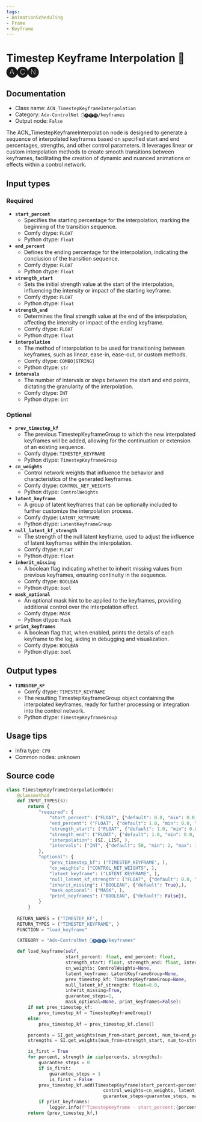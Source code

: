 ```yaml
---
tags:
- AnimationScheduling
- Frame
- Keyframe
---
```


# Timestep Keyframe Interpolation 🛂🅐🅒🅝
## Documentation
- Class name: `ACN_TimestepKeyframeInterpolation`
- Category: `Adv-ControlNet 🛂🅐🅒🅝/keyframes`
- Output node: `False`

The ACN_TimestepKeyframeInterpolation node is designed to generate a sequence of interpolated keyframes based on specified start and end percentages, strengths, and other control parameters. It leverages linear or custom interpolation methods to create smooth transitions between keyframes, facilitating the creation of dynamic and nuanced animations or effects within a control network.
## Input types
### Required
- **`start_percent`**
    - Specifies the starting percentage for the interpolation, marking the beginning of the transition sequence.
    - Comfy dtype: `FLOAT`
    - Python dtype: `float`
- **`end_percent`**
    - Defines the ending percentage for the interpolation, indicating the conclusion of the transition sequence.
    - Comfy dtype: `FLOAT`
    - Python dtype: `float`
- **`strength_start`**
    - Sets the initial strength value at the start of the interpolation, influencing the intensity or impact of the starting keyframe.
    - Comfy dtype: `FLOAT`
    - Python dtype: `float`
- **`strength_end`**
    - Determines the final strength value at the end of the interpolation, affecting the intensity or impact of the ending keyframe.
    - Comfy dtype: `FLOAT`
    - Python dtype: `float`
- **`interpolation`**
    - The method of interpolation to be used for transitioning between keyframes, such as linear, ease-in, ease-out, or custom methods.
    - Comfy dtype: `COMBO[STRING]`
    - Python dtype: `str`
- **`intervals`**
    - The number of intervals or steps between the start and end points, dictating the granularity of the interpolation.
    - Comfy dtype: `INT`
    - Python dtype: `int`
### Optional
- **`prev_timestep_kf`**
    - The previous TimestepKeyframeGroup to which the new interpolated keyframes will be added, allowing for the continuation or extension of an existing sequence.
    - Comfy dtype: `TIMESTEP_KEYFRAME`
    - Python dtype: `TimestepKeyframeGroup`
- **`cn_weights`**
    - Control network weights that influence the behavior and characteristics of the generated keyframes.
    - Comfy dtype: `CONTROL_NET_WEIGHTS`
    - Python dtype: `ControlWeights`
- **`latent_keyframe`**
    - A group of latent keyframes that can be optionally included to further customize the interpolation process.
    - Comfy dtype: `LATENT_KEYFRAME`
    - Python dtype: `LatentKeyframeGroup`
- **`null_latent_kf_strength`**
    - The strength of the null latent keyframe, used to adjust the influence of latent keyframes within the interpolation.
    - Comfy dtype: `FLOAT`
    - Python dtype: `float`
- **`inherit_missing`**
    - A boolean flag indicating whether to inherit missing values from previous keyframes, ensuring continuity in the sequence.
    - Comfy dtype: `BOOLEAN`
    - Python dtype: `bool`
- **`mask_optional`**
    - An optional mask hint to be applied to the keyframes, providing additional control over the interpolation effect.
    - Comfy dtype: `MASK`
    - Python dtype: `Mask`
- **`print_keyframes`**
    - A boolean flag that, when enabled, prints the details of each keyframe to the log, aiding in debugging and visualization.
    - Comfy dtype: `BOOLEAN`
    - Python dtype: `bool`
## Output types
- **`TIMESTEP_KF`**
    - Comfy dtype: `TIMESTEP_KEYFRAME`
    - The resulting TimestepKeyframeGroup object containing the interpolated keyframes, ready for further processing or integration into the control network.
    - Python dtype: `TimestepKeyframeGroup`
## Usage tips
- Infra type: `CPU`
- Common nodes: unknown


## Source code
```python
class TimestepKeyframeInterpolationNode:
    @classmethod
    def INPUT_TYPES(s):
        return {
            "required": {
                "start_percent": ("FLOAT", {"default": 0.0, "min": 0.0, "max": 1.0, "step": 0.001},),
                "end_percent": ("FLOAT", {"default": 1.0, "min": 0.0, "max": 1.0, "step": 0.001}),
                "strength_start": ("FLOAT", {"default": 1.0, "min": 0.0, "max": 10.0, "step": 0.001},),
                "strength_end": ("FLOAT", {"default": 1.0, "min": 0.0, "max": 10.0, "step": 0.001},),
                "interpolation": (SI._LIST, ),
                "intervals": ("INT", {"default": 50, "min": 2, "max": 100, "step": 1}),
            },
            "optional": {
                "prev_timestep_kf": ("TIMESTEP_KEYFRAME", ),
                "cn_weights": ("CONTROL_NET_WEIGHTS", ),
                "latent_keyframe": ("LATENT_KEYFRAME", ),
                "null_latent_kf_strength": ("FLOAT", {"default": 0.0, "min": 0.0, "max": 10.0, "step": 0.001},),
                "inherit_missing": ("BOOLEAN", {"default": True},),
                "mask_optional": ("MASK", ),
                "print_keyframes": ("BOOLEAN", {"default": False}),
            }
        }
    
    RETURN_NAMES = ("TIMESTEP_KF", )
    RETURN_TYPES = ("TIMESTEP_KEYFRAME", )
    FUNCTION = "load_keyframe"

    CATEGORY = "Adv-ControlNet 🛂🅐🅒🅝/keyframes"

    def load_keyframe(self,
                      start_percent: float, end_percent: float,
                      strength_start: float, strength_end: float, interpolation: str, intervals: int,
                      cn_weights: ControlWeights=None,
                      latent_keyframe: LatentKeyframeGroup=None,
                      prev_timestep_kf: TimestepKeyframeGroup=None,
                      null_latent_kf_strength: float=0.0,
                      inherit_missing=True,
                      guarantee_steps=1,
                      mask_optional=None, print_keyframes=False):
        if not prev_timestep_kf:
            prev_timestep_kf = TimestepKeyframeGroup()
        else:
            prev_timestep_kf = prev_timestep_kf.clone()

        percents = SI.get_weights(num_from=start_percent, num_to=end_percent, length=intervals, method=SI.LINEAR)
        strengths = SI.get_weights(num_from=strength_start, num_to=strength_end, length=intervals, method=interpolation)

        is_first = True
        for percent, strength in zip(percents, strengths):
            guarantee_steps = 0
            if is_first:
                guarantee_steps = 1
                is_first = False
            prev_timestep_kf.add(TimestepKeyframe(start_percent=percent, strength=strength, null_latent_kf_strength=null_latent_kf_strength,
                                    control_weights=cn_weights, latent_keyframes=latent_keyframe, inherit_missing=inherit_missing,
                                    guarantee_steps=guarantee_steps, mask_hint_orig=mask_optional))
            if print_keyframes:
                logger.info(f"TimestepKeyframe - start_percent:{percent} = {strength}")
        return (prev_timestep_kf,)

```

